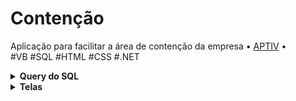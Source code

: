 # Contenção
Aplicação para facilitar a área de contenção da empresa • <a href="https://aptiv.com">APTIV</a> •<br>
#VB #SQL #HTML #CSS #.NET

<details>
  <summary><b>Query do SQL</b></summary>
    <ul><p align="center"><img src="https://github.com/alimkhodr/Contencao-Aptiv/assets/85517447/3f027446-5872-48af-943a-0d0c29078d1b"></img></p></ul>
</details>

<details>
<summary><b>Telas</b></summary>
Screenshot das telas do sitema.<br>
  <details>
    <summary><b>Home</b></summary>
    <ul><p align="center"><img src="https://github.com/alimkhodr/Contencao-Aptiv/assets/85517447/04675c4f-671e-4a21-9274-0fdbbe17ad05"></img></p></ul>
    Visualização das contenções abertas.
  </details>
    <details>
    <summary><b>Treinamentos</b></summary>
    <ul><p align="center"><img src="https://github.com/alimkhodr/Contencao-Aptiv/assets/85517447/c2104aa5-fec7-4fe9-bf1b-e5f62ec332a2"></img></p></ul>
      Treinar funcionário para ele poder fazer apontamentos na área da contenção.
  </details>
    <details>
    <summary><b>Apontamento</b></summary>    
    <ul><p align="center"><img src="https://github.com/alimkhodr/Contencao-Aptiv/assets/85517447/f8d4af92-f086-4bca-a6b1-32e2c9427cb0"></img></p></ul>
    Após selecionar uma contenção pode apontar a entrada de uma caixa ou inspecionar uma ja entrada ou finalizar caso já fez a inspeção.
  </details>
  <details>
    <summary><b>Entrada</b></summary>
    <ul><p align="center"><img src="https://github.com/alimkhodr/Contencao-Aptiv/assets/85517447/ab7f6115-4e3a-4bef-948c-99618ec7b925)"></img></p></ul>
    Entrada na caixa (quantidade e pn entra automatico do banco) .
  </details>
    <details>
    <summary><b>Inspeção</b></summary>
    <ul><p align="center"><img src="https://github.com/alimkhodr/Contencao-Aptiv/assets/85517447/846de7f6-0efd-4dd9-bce8-4c6b68dc3a1e"></img></p></ul>
      Inspeção na caixa.
  </details>
  <details>
    <summary><b>Saída</b></summary>
    <ul><p align="center"><img src="https://github.com/alimkhodr/Contencao-Aptiv/assets/85517447/386cb2a3-30af-4bdc-b134-002e947ec0f1"></img></p></ul>
    Finalizar caixa caso já fez a inspeção.
  </details>
  <details>
    <summary><b>Códigos de defeito</b></summary>
    <ul><p align="center"><img src="https://github.com/alimkhodr/Contencao-Aptiv/assets/85517447/c754d033-23be-4ef8-9df5-2697bbbeb1be"></img></p></ul>
    Códigos de defeito para apontar na saída.
      </details>
    <details>
    <summary><b>Configuração</b></summary>
    <ul><p align="center"><img src="https://github.com/alimkhodr/Contencao-Aptiv/assets/85517447/3d217b5b-132f-49fa-b80d-267fb450eba5"></img></p></ul>
    Mudança de área do sistema (mudança do arquivo area.txt salvo no pc onde foi instalado).
  </details>
    <details>
    <summary><b>Login</b></summary>
    <ul><p align="center"><img src="https://github.com/alimkhodr/Contencao-Aptiv/assets/85517447/fdbd8812-25e9-4f0f-ba0e-40660a89128d"></img></p></ul>
    Login para apontamento e mudança de área do sistema.
  </details>
</details>
